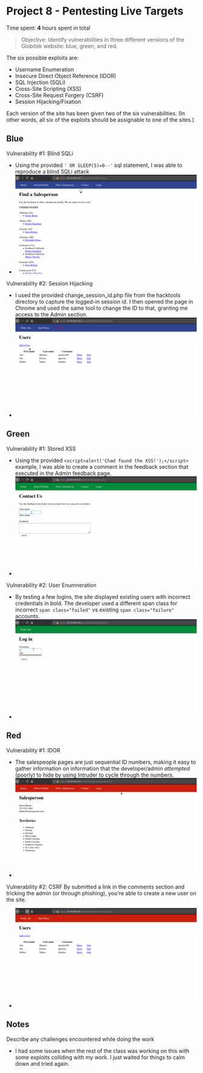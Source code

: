 # Project 8 - Pentesting Live Targets

Time spent: **4** hours spent in total

> Objective: Identify vulnerabilities in three different versions of the Globitek website: blue, green, and red.

The six possible exploits are: 
* Username Enumeration
* Insecure Direct Object Reference (IDOR)
* SQL Injection (SQLi)
* Cross-Site Scripting (XSS)
* Cross-Site Request Forgery (CSRF)
* Session Hijacking/Fixation

Each version of the site has been given two of the six vulnerabilities. (In other words, all six of the exploits should be assignable to one of the sites.)

## Blue

Vulnerability #1: Blind SQLi
- Using the provided `' OR SLEEP(5)=0--'` sql statement, I was able to reproduce a blind SQLi attack
- ![](https://github.com/cboyd0319/cpw8/blob/master/gifs/blue1_blind_sqli.gif)

Vulnerability #2: Session Hijacking
- I used the provided change_session_id.php file from the hacktools directory to capture the logged-in session id. I then opened the page in Chrome and used the same tool to change the ID to that, granting me access to the Admin section.
- ![](https://github.com/cboyd0319/cpw8/blob/master/gifs/blue2_Session_Hijacking.gif)


## Green

Vulnerability #1: Stored XSS
- Using the provided `<script>alert('Chad found the XSS!');</script>` example, I was able to create a comment in the feedback section that executed in the Admin feedback page.
- ![](https://github.com/cboyd0319/cpw8/blob/master/gifs/green1_stored_xss.gif)

Vulnerability #2: User Enumneration
- By testing a few logins, the site displayed existing users with incorrect credentials in bold. The developer used a different span class for incorrect `span class="failed"` vs existing `span class="failure"` accounts.
- ![](https://github.com/cboyd0319/cpw8/blob/master/gifs/green2_user_enumeration.gif)

## Red

Vulnerability #1: IDOR
- The salespeople pages are just sequential ID numbers, making it easy to gather information on information that the developer/admin _attempted_ (poorly) to hide by using Intruder to cycle through the numbers.
- ![](https://github.com/cboyd0319/cpw8/blob/master/gifs/red1_idor.gif)

Vulnerability #2: CSRF
By submitted a link in the comments section and tricking the admin (or through phishing), you're able to create a new user on the site.
- ![](https://github.com/cboyd0319/cpw8/blob/master/gifs/red2_csrf.gif)

## Notes

Describe any challenges encountered while doing the work

- I had some issues when the rest of the class was working on this with some exploits colliding with my work. I just waited for things to calm down and tried again.
